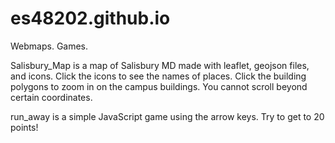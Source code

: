 # es48202.github.io
Webmaps. Games. 

Salisbury_Map is a map of Salisbury MD made with leaflet, geojson files, and icons. Click the icons to see the names of places. 
Click the building polygons to zoom in on the campus buildings. You cannot scroll beyond certain coordinates. 

run_away is a simple JavaScript game using the arrow keys. Try to get to 20 points!
